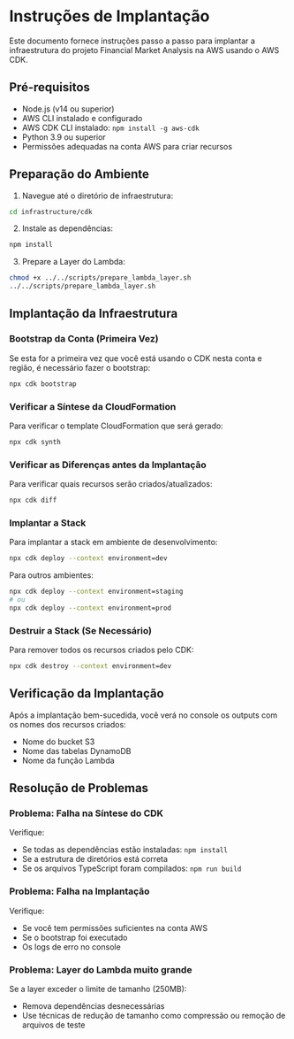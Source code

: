 # Instruções de Implantação

Este documento fornece instruções passo a passo para implantar a infraestrutura do projeto Financial Market Analysis na AWS usando o AWS CDK.

## Pré-requisitos

- Node.js (v14 ou superior)
- AWS CLI instalado e configurado
- AWS CDK CLI instalado: `npm install -g aws-cdk`
- Python 3.9 ou superior
- Permissões adequadas na conta AWS para criar recursos

## Preparação do Ambiente

1. Navegue até o diretório de infraestrutura:

```bash
cd infrastructure/cdk
```

2. Instale as dependências:

```bash
npm install
```

3. Prepare a Layer do Lambda:

```bash
chmod +x ../../scripts/prepare_lambda_layer.sh
../../scripts/prepare_lambda_layer.sh
```

## Implantação da Infraestrutura

### Bootstrap da Conta (Primeira Vez)

Se esta for a primeira vez que você está usando o CDK nesta conta e região, é necessário fazer o bootstrap:

```bash
npx cdk bootstrap
```

### Verificar a Síntese da CloudFormation

Para verificar o template CloudFormation que será gerado:

```bash
npx cdk synth
```

### Verificar as Diferenças antes da Implantação

Para verificar quais recursos serão criados/atualizados:

```bash
npx cdk diff
```

### Implantar a Stack

Para implantar a stack em ambiente de desenvolvimento:

```bash
npx cdk deploy --context environment=dev
```

Para outros ambientes:

```bash
npx cdk deploy --context environment=staging
# ou
npx cdk deploy --context environment=prod
```

### Destruir a Stack (Se Necessário)

Para remover todos os recursos criados pelo CDK:

```bash
npx cdk destroy --context environment=dev
```

## Verificação da Implantação

Após a implantação bem-sucedida, você verá no console os outputs com os nomes dos recursos criados:

- Nome do bucket S3
- Nome das tabelas DynamoDB
- Nome da função Lambda

## Resolução de Problemas

### Problema: Falha na Síntese do CDK

Verifique:
- Se todas as dependências estão instaladas: `npm install`
- Se a estrutura de diretórios está correta
- Se os arquivos TypeScript foram compilados: `npm run build`

### Problema: Falha na Implantação

Verifique:
- Se você tem permissões suficientes na conta AWS
- Se o bootstrap foi executado
- Os logs de erro no console

### Problema: Layer do Lambda muito grande

Se a layer exceder o limite de tamanho (250MB):
- Remova dependências desnecessárias
- Use técnicas de redução de tamanho como compressão ou remoção de arquivos de teste
